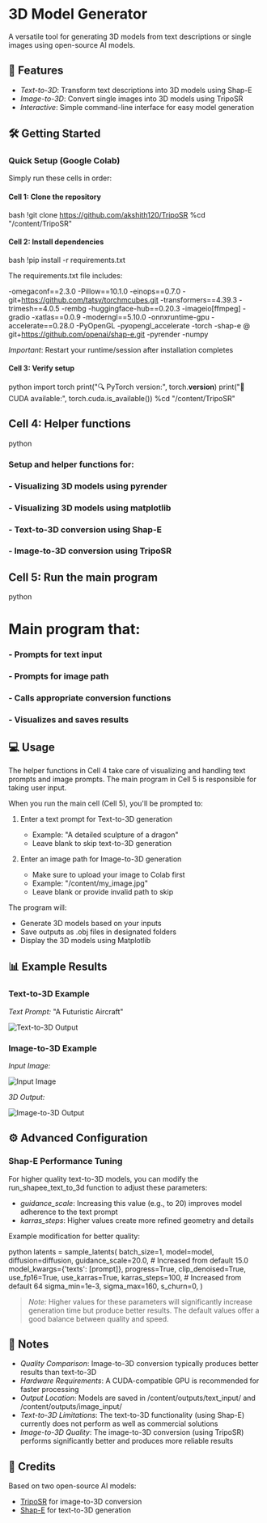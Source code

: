 # 3D Model Generator

A versatile tool for generating 3D models from text descriptions or single images using open-source AI models.

## 🌟 Features

- *Text-to-3D*: Transform text descriptions into 3D models using Shap-E
- *Image-to-3D*: Convert single images into 3D models using TripoSR
- *Interactive*: Simple command-line interface for easy model generation

## 🛠 Getting Started

### Quick Setup (Google Colab)

Simply run these cells in order:

#### Cell 1: Clone the repository
bash
!git clone https://github.com/akshith120/TripoSR
%cd "/content/TripoSR"


#### Cell 2: Install dependencies
bash
!pip install -r requirements.txt


The requirements.txt file includes:

-omegaconf==2.3.0
-Pillow==10.1.0
-einops==0.7.0
-git+https://github.com/tatsy/torchmcubes.git
-transformers==4.39.3
-trimesh==4.0.5
-rembg
-huggingface-hub==0.20.3
-imageio[ffmpeg]
-gradio
-xatlas==0.0.9
-moderngl==5.10.0
-onnxruntime-gpu
-accelerate==0.28.0
-PyOpenGL
-pyopengl_accelerate
-torch
-shap-e @ git+https://github.com/openai/shap-e.git
-pyrender
-numpy


*Important*: Restart your runtime/session after installation completes

#### Cell 3: Verify setup
python
import torch
print("🔍 PyTorch version:", torch.__version__)
print("🧠 CUDA available:", torch.cuda.is_available())
%cd "/content/TripoSR"


## Cell 4: Helper functions
python
### Setup and helper functions for:
### - Visualizing 3D models using pyrender
### - Visualizing 3D models using matplotlib
### - Text-to-3D conversion using Shap-E
### - Image-to-3D conversion using TripoSR


## Cell 5: Run the main program
python
# Main program that:
### - Prompts for text input
### - Prompts for image path
### - Calls appropriate conversion functions
### - Visualizes and saves results


## 💻 Usage

The helper functions in Cell 4 take care of visualizing and handling text prompts and image prompts. The main program in Cell 5 is responsible for taking user input.

When you run the main cell (Cell 5), you'll be prompted to:

1. Enter a text prompt for Text-to-3D generation
   - Example: "A detailed sculpture of a dragon"
   - Leave blank to skip text-to-3D generation

2. Enter an image path for Image-to-3D generation
   - Make sure to upload your image to Colab first
   - Example: "/content/my_image.jpg"
   - Leave blank or provide invalid path to skip

The program will:
- Generate 3D models based on your inputs
- Save outputs as .obj files in designated folders
- Display the 3D models using Matplotlib

## 📊 Example Results

### Text-to-3D Example

*Text Prompt:* "A Futuristic Aircraft"

![Text-to-3D Output](spaceship.jpg)

### Image-to-3D Example

*Input Image:*

![Input Image](grooth.jpg)

*3D Output:*

![Image-to-3D Output](gen.jpg)

## ⚙ Advanced Configuration

### Shap-E Performance Tuning

For higher quality text-to-3D models, you can modify the run_shapee_text_to_3d function to adjust these parameters:

- *guidance_scale*: Increasing this value (e.g., to 20) improves model adherence to the text prompt
- *karras_steps*: Higher values create more refined geometry and details

Example modification for better quality:

python
latents = sample_latents(
    batch_size=1,
    model=model,
    diffusion=diffusion,
    guidance_scale=20.0,  # Increased from default 15.0
    model_kwargs={'texts': [prompt]},
    progress=True,
    clip_denoised=True,
    use_fp16=True,
    use_karras=True,
    karras_steps=100,     # Increased from default 64
    sigma_min=1e-3,
    sigma_max=160,
    s_churn=0,
)


> *Note:* Higher values for these parameters will significantly increase generation time but produce better results. The default values offer a good balance between quality and speed.

## 📝 Notes

- *Quality Comparison*: Image-to-3D conversion typically produces better results than text-to-3D
- *Hardware Requirements*: A CUDA-compatible GPU is recommended for faster processing
- *Output Location*: Models are saved in /content/outputs/text_input/ and /content/outputs/image_input/
- *Text-to-3D Limitations*: The text-to-3D functionality (using Shap-E) currently does not perform as well as commercial solutions
- *Image-to-3D Quality*: The image-to-3D conversion (using TripoSR) performs significantly better and produces more reliable results

## 🔗 Credits

Based on two open-source AI models:
- [TripoSR](https://github.com/akshith120/TripoSR) for image-to-3D conversion
- [Shap-E](https://github.com/openai/shap-e) for text-to-3D generation
